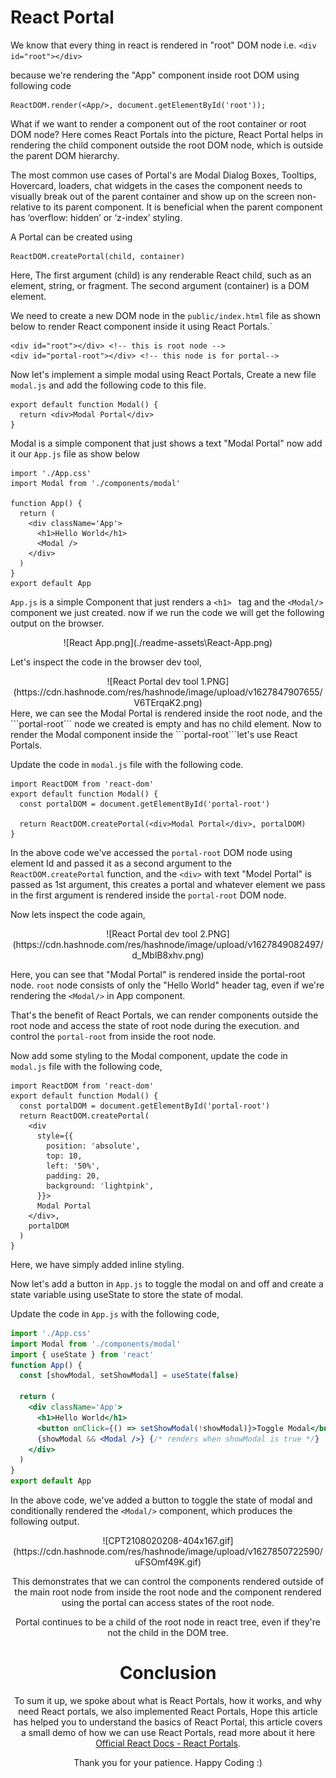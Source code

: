 # React Portal

We know that every thing in react is rendered in "root" DOM node i.e. `<div id="root"></div>`

because we're rendering the "App" component inside root DOM using following code

```
ReactDOM.render(<App/>, document.getElementById('root'));
```

What if we want to render a component out of the root container or root DOM node?
Here comes React Portals into the picture, React Portal helps in rendering the child component outside the root DOM node, which is outside the parent DOM hierarchy.

The most common use cases of Portal's are Modal Dialog Boxes, Tooltips, Hovercard, loaders, chat widgets in the cases the component needs to visually break out of the parent container and show up on the screen non-relative to its parent component. It is beneficial when the parent component has ‘overflow: hidden’ or ‘z-index’ styling.

A Portal can be created using

```
ReactDOM.createPortal(child, container)
```

Here, The first argument (child) is any renderable React child, such as an element, string, or fragment. The second argument (container) is a DOM element.

We need to create a new DOM node in the `public/index.html` file as shown below to render React component inside it using React Portals.`

```
<div id="root"></div> <!-- this is root node -->
<div id="portal-root"></div> <!-- this node is for portal-->
```

Now let's implement a simple modal using React Portals,
Create a new file `modal.js` and add the following code to this file.

```
export default function Modal() {
  return <div>Modal Portal</div>
}
```

Modal is a simple component that just shows a text "Modal Portal" now add it our `App.js` file as show below

```
import './App.css'
import Modal from './components/modal'

function App() {
  return (
    <div className='App'>
      <h1>Hello World</h1>
      <Modal />
    </div>
  )
}
export default App
```

`App.js` is a simple Component that just renders a `<h1> ` tag and the `<Modal/>` component we just created.
now if we run the code we will get the following output on the browser.

<center>![React App.png](./readme-assets\React-App.png)</center>

Let's inspect the code in the browser dev tool,

<center>![React Portal dev tool 1.PNG](https://cdn.hashnode.com/res/hashnode/image/upload/v1627847907655/V6TErqaK2.png)</center>
Here, we can see the Modal Portal is rendered inside the root node, and the ```portal-root``` node we created is empty and has no child element.
Now to render the Modal component inside the ```portal-root```let's use React Portals.

Update the code in `modal.js` file with the following code.

```
import ReactDOM from 'react-dom'
export default function Modal() {
  const portalDOM = document.getElementById('portal-root')

  return ReactDOM.createPortal(<div>Modal Portal</div>, portalDOM)
}

```

In the above code we've accessed the `portal-root` DOM node using element Id and passed it as a second argument to the `ReactDOM.createPortal` function, and the `<div>` with text "Model Portal" is passed as 1st argument, this creates a portal and whatever element we pass in the first argument is rendered inside the `portal-root` DOM node.

Now lets inspect the code again,

<center>![React Portal dev tool 2.PNG](https://cdn.hashnode.com/res/hashnode/image/upload/v1627849082497/d_MblB8xhv.png)</center>

Here, you can see that "Modal Portal" is rendered inside the portal-root node.
`root` node consists of only the "Hello World" header tag, even if we're rendering the `<Modal/>` in App component.

That's the benefit of React Portals, we can render components outside the root node and access the state of root node during the execution. and control the `portal-root` from inside the root node.

Now add some styling to the Modal component, update the code in `modal.js` file with the following code,

```
import ReactDOM from 'react-dom'
export default function Modal() {
  const portalDOM = document.getElementById('portal-root')
  return ReactDOM.createPortal(
    <div
      style={{
        position: 'absolute',
        top: 10,
        left: '50%',
        padding: 20,
        background: 'lightpink',
      }}>
      Modal Portal
    </div>,
    portalDOM
  )
}

```

Here, we have simply added inline styling.

Now let's add a button in `App.js` to toggle the modal on and off and create a state variable using useState to store the state of modal.

Update the code in `App.js` with the following code,

```jsx
import './App.css'
import Modal from './components/modal'
import { useState } from 'react'
function App() {
  const [showModal, setShowModal] = useState(false)

  return (
    <div className='App'>
      <h1>Hello World</h1>
      <button onClick={() => setShowModal(!showModal)}>Toggle Modal</button>
      {showModal && <Modal />} {/* renders when showModal is true */}
    </div>
  )
}
export default App
```

In the above code, we've added a button to toggle the state of modal and conditionally rendered the `<Modal/>` component, which produces the following output.

<center>![CPT2108020208-404x167.gif](https://cdn.hashnode.com/res/hashnode/image/upload/v1627850722590/uFSOmf49K.gif)<center>

This demonstrates that we can control the components rendered outside of the main root node from inside the root node and the component rendered using the portal can access states of the root node.

Portal continues to be a child of the root node in react tree, even if they're not the child in the DOM tree.

# Conclusion

To sum it up, we spoke about what is React Portals, how it works, and why need React portals, we also implemented React Portals, Hope this article has helped you to understand the basics of React Portal, this article covers a small demo of how we can use React Portals, read more about it here [Official React Docs - React Portals](https://reactjs.org/docs/portals.html).

Thank you for your patience. Happy Coding :)
